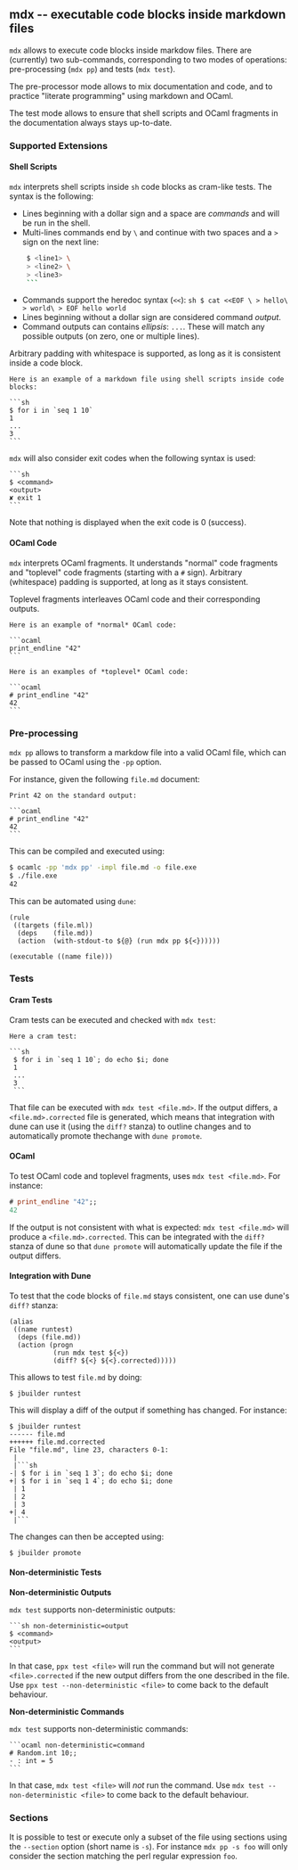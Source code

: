 ## mdx -- executable code blocks inside markdown files

`mdx` allows to execute code blocks inside markdow files.
There are (currently) two sub-commands, corresponding
to two modes of operations: pre-processing (`mdx pp`)
and tests (`mdx test`).

The pre-processor mode allows to mix documentation and code,
and to practice "literate programming" using markdown and OCaml.

The test mode allows to ensure that shell scripts and OCaml fragments
in the documentation always stays up-to-date.

### Supported Extensions

#### Shell Scripts

`mdx` interprets shell scripts inside `sh` code blocks as cram-like tests. The
syntax is the following:

- Lines beginning with a dollar sign and a space are
  *commands* and will be run in the shell.
- Multi-lines commands end by `\` and continue with two spaces and
  a `>` sign on the next line:
     ```sh
      $ <line1> \
      > <line2> \
      > <line3>
      ```
- Commands support the heredoc syntax (`<<`):
      ```sh
      $ cat <<EOF \
      > hello\
      > world\
      > EOF
      hello
      world
      ```
- Lines beginning without a dollar sign are considered command *output*.
- Command outputs can contains *ellipsis*: `...`. These will
  match any possible outputs (on zero, one or multiple lines).

Arbitrary padding with whitespace is supported, as long as it is consistent
inside a code block.

    Here is an example of a markdown file using shell scripts inside code blocks:

    ```sh
    $ for i in `seq 1 10`
    1
    ...
    3
    ```

`mdx` will also consider exit codes when the following syntax is used:

    ```sh
    $ <command>
    <output>
    ✘ exit 1
    ```

Note that nothing is displayed when the exit code is 0 (success).

#### OCaml Code

`mdx` interprets OCaml fragments. It understands "normal" code fragments and
"toplevel" code fragments (starting with a `#` sign). Arbitrary (whitespace)
padding is supported, at long as it stays consistent.

Toplevel fragments interleaves OCaml code and their corresponding outputs.

    Here is an example of *normal* OCaml code:

    ```ocaml
    print_endline "42"
    ```

    Here is an examples of *toplevel* OCaml code:

    ```ocaml
    # print_endline "42"
    42
    ```

### Pre-processing

`mdx pp` allows to transform a markdow file into a valid
OCaml file, which can be passed to OCaml using the `-pp`
option.

For instance, given the following `file.md` document:

    Print 42 on the standard output:

    ```ocaml
    # print_endline "42"
    42
    ```

This can be compiled and executed using:

```sh
$ ocamlc -pp 'mdx pp' -impl file.md -o file.exe
$ ./file.exe
42
```

This can be automated using `dune`:

```
(rule
 ((targets (file.ml))
  (deps    (file.md))
  (action  (with-stdout-to ${@} (run mdx pp ${<})))))

(executable ((name file)))
```

### Tests

#### Cram Tests

Cram tests can be executed and checked with `mdx test`:

    Here a cram test:

    ```sh
     $ for i in `seq 1 10`; do echo $i; done
     1
     ...
     3
     ```

That file can be executed with `mdx test <file.md>`. If the output
differs, a `<file.md>.corrected` file is generated, which means
that integration with dune can use it (using the `diff?` stanza)
to outline changes and to automatically promote thechange with
`dune promote`.

#### OCaml

To test OCaml code and toplevel fragments, uses `mdx test <file.md>`.
For instance:

```ocaml
# print_endline "42";;
42
```

If the output is not consistent with what is expected: `mdx test
<file.md>` will produce a `<file.md>.corrected`. This can be integrated
with the `diff?` stanza of dune so that `dune promote` will automatically
update the file if the output differs.

#### Integration with Dune

To test that the code blocks of `file.md` stays consistent, one can use
dune's `diff?` stanza:

```
(alias
 ((name runtest)
  (deps (file.md))
  (action (progn
           (run mdx test ${<})
           (diff? ${<} ${<}.corrected)))))
```

This allows to test `file.md` by doing:

```
$ jbuilder runtest
```

This will display a diff of the output if something has changed. For instance:

```
$ jbuilder runtest
------ file.md
++++++ file.md.corrected
File "file.md", line 23, characters 0-1:
 |
 |```sh
-| $ for i in `seq 1 3`; do echo $i; done
+| $ for i in `seq 1 4`; do echo $i; done
 | 1
 | 2
 | 3
+| 4
 |```
```

The changes can then be accepted using:

```
$ jbuilder promote
```

#### Non-deterministic Tests

**Non-deterministic Outputs**

`mdx test` supports non-deterministic outputs:

    ```sh non-deterministic=output
    $ <command>
    <output>
    ```

In that case, `ppx test <file>` will run the command but will not
generate `<file>.corrected` if the new output differs from the one
described in the file. Use `ppx test --non-deterministic <file>` to come
back to the default behaviour.

**Non-deterministic Commands**

`mdx test` supports non-deterministic commands:

    ```ocaml non-deterministic=command
    # Random.int 10;;
    - : int = 5
    ```

In that case, `mdx test <file>` will *not* run the command. Use `mdx test
--non-deterministic <file>` to come back to the default behaviour.

### Sections

It is possible to test or execute only a subset of the file using
sections using the `--section` option (short name is `-s`). For
instance `mdx pp -s foo` will only consider the section matching the
perl regular expression `foo`.
